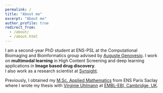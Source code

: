 ```yaml
---
permalink: /
title: "About me"
excerpt: "About me"
author_profile: true
redirect_from:
  - /about/
  - /about.html
---
```


I am a second-year PhD student at ENS-PSL at the Computational Bioimaging and Bioinformatics group advised by [Auguste Genovesio](http://www.ibens.ens.fr/?rubrique47). I work on **multimodal learning** in High Content Screening and deep learning applications in **Image based drug discovery**.  
I also work as a research scientist at [Synsight](https://synsight.net/).

Previously, I obtained my [M.Sc. Applied Mathematics](https://www.master-mva.com/) from ENS Paris Saclay where I wrote my thesis with [Virginie Uhlmann](https://www.virginieuhlmann.com/) at [EMBL-EBI, Cambridge, UK](https://www.ebi.ac.uk/).



